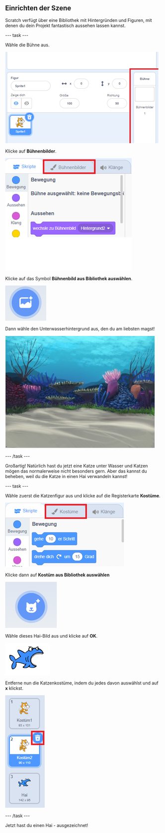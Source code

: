 ## Einrichten der Szene

Scratch verfügt über eine Bibliothek mit Hintergründen und Figuren, mit denen du dein Projekt fantastisch aussehen lassen kannst.

\--- task \---

Wähle die Bühne aus.

![Die Bühne auswählen](images/looksSelectStage.png)

Klicke auf **Bühnenbilder**.

![Die Registerkarte "Bühnenbilder"](images/looksBackdrops.png)

Klicke auf das Symbol **Bühnenbild aus Bibliothek auswählen**.

![Das Symbol "Bühnenbild wählen"](images/looksChooseBg.png)

Dann wähle den Unterwasserhintergrund aus, den du am liebsten magst!

![Eine Unterwasserszene](images/looksUnderwater.png)

\--- /task \---

Großartig! Natürlich hast du jetzt eine Katze unter Wasser und Katzen mögen das normalerweise nicht besonders gern. Aber das kannst du beheben, weil du die Katze in einen Hai verwandeln kannst!

\--- task \---

Wähle zuerst die Katzenfigur aus und klicke auf die Registerkarte **Kostüme**.

![](images/cool2.png)

Klicke dann auf **Kostüm aus Bibliothek auswählen**

![](images/cool3.png)

Wähle dieses Hai-Bild aus und klicke auf **OK**.

![Das Hai-Kostüm](images/looksShark.png)

Entferne nun die Katzenkostüme, indem du jedes davon auswählst und auf **x** klickst.

![](images/coolDeleteCostumes.png)

\--- /task \---

Jetzt hast du einen Hai - ausgezeichnet!